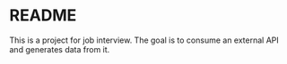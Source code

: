 # README

This is a project for job interview.
The goal is to consume an external API and generates data from it.
